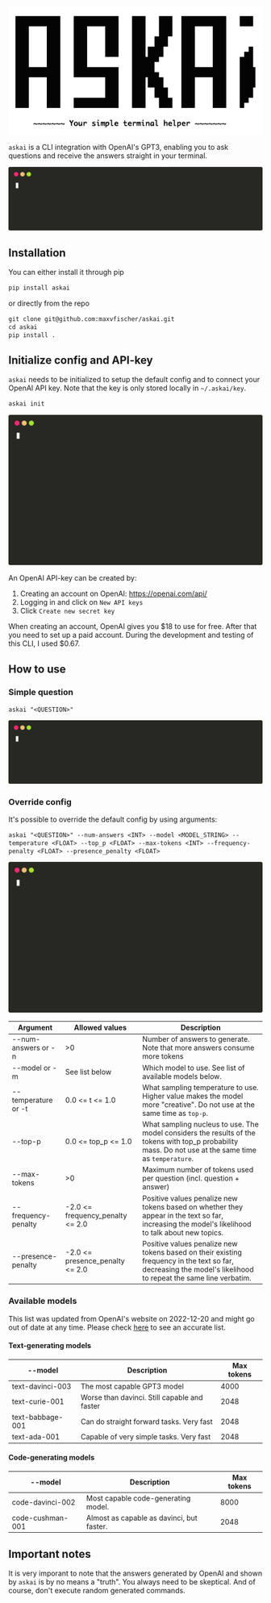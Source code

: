 <div align="center">
    <img style="display: block;" align="center" src="images/logo.png"/>
</div>

`askai` is a CLI integration with OpenAI's GPT3, enabling you to ask questions and 
receive the answers straight in your terminal.

![conda](./images/question_conda.svg)

## Installation

You can either install it through pip

```bash
pip install askai
```

or directly from the repo

```
git clone git@github.com:maxvfischer/askai.git
cd askai
pip install .
```

## Initialize config and API-key

`askai` needs to be initialized to setup the default config and to connect your 
OpenAI API key. Note that the key is only stored locally in `~/.askai/key`.

```bash
askai init
```

![init](./images/init.svg)

An OpenAI API-key can be created by:

1. Creating an account on OpenAI: https://openai.com/api/
2. Logging in and click on `New API keys`
3. Click `Create new secret key`

When creating an account, OpenAI gives you $18 to use for free. After that you 
need to set up a paid account. During the development and testing of this CLI, I 
used $0.67. 

## How to use


### Simple question
```
askai "<QUESTION>"
```
![conda](./images/question_conda.svg)


### Override config
It's possible to override the default config by using arguments:

```
askai "<QUESTION>" --num-answers <INT> --model <MODEL_STRING> --temperature <FLOAT> --top_p <FLOAT> --max-tokens <INT> --frequency-penalty <FLOAT> --presence_penalty <FLOAT>
```
![conda](./images/haiku.svg)

| **Argument**        | **Allowed values**               | **Description**                                                                                                                                                |
|---------------------|----------------------------------|----------------------------------------------------------------------------------------------------------------------------------------------------------------|
| --num-answers or -n | \>0                              | Number of answers to generate. Note that more answers consume more tokens                                                                                      |
| --model or -m       | See list below                   | Which model to use. See list of available models below.                                                                                                        |
| --temperature or -t | 0.0 <= t <= 1.0                  | What sampling temperature to use. Higher value makes the model more  "creative". Do not use at the same time as `top-p`.                                       |
| --top-p             | 0.0 <= top_p <= 1.0              | What sampling nucleus to use. The model considers the results of the  tokens with top_p probability mass. Do not use at the same time as `temperature`.        |
| --max-tokens        | \>0                              | Maximum number of tokens used per question (incl. question + answer)                                                                                           |
| --frequency-penalty | -2.0 <= frequency_penalty <= 2.0 | Positive values penalize new tokens based on whether they appear in the text so  far, increasing the model's likelihood to talk about new topics.              |
| --presence-penalty  | -2.0 <= presence_penalty <= 2.0  | Positive values penalize new tokens based on their existing frequency in the text  so far, decreasing the model's likelihood to repeat the same line verbatim. |

### Available models

This list was updated from OpenAI's website on 2022-12-20 and might go out of date at any time. Please
check [here](https://beta.openai.com/docs/models) to see an accurate list.

#### Text-generating models
| --model          | Description                                  | Max tokens |
|------------------|----------------------------------------------|------------|
| text-davinci-003 | The most capable GPT3 model                  | 4000       |
| text-curie-001   | Worse than davinci. Still capable and faster | 2048       |
| text-babbage-001 | Can do straight forward tasks. Very fast     | 2048       |
| text-ada-001     | Capable of very simple tasks. Very fast      | 2048       |

#### Code-generating models
| --model          | Description                               | Max tokens |
|------------------|-------------------------------------------|------------|
| code-davinci-002 | Most capable code-generating model.       | 8000       |
| code-cushman-001 | Almost as capable as davinci, but faster. | 2048       |

## Important notes

It is very imporant to note that the answers generated by OpenAI and shown by `askai` 
is by no means a "truth". You always need to be skeptical. And of course, don't execute 
random generated commands.
